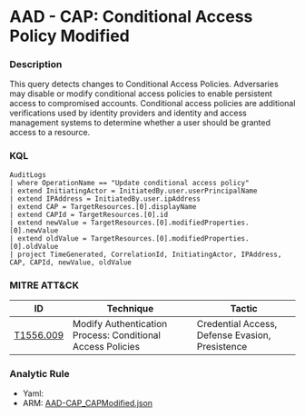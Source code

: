 # AAD - CAP: Conditional Access Policy Modified

### Description
This query detects changes to Conditional Access Policies. Adversaries may disable or modify conditional access policies to enable persistent access to compromised accounts. Conditional access policies are additional verifications used by identity providers and identity and access management systems to determine whether a user should be granted access to a resource.

### KQL
```kql
AuditLogs
| where OperationName == "Update conditional access policy"
| extend InitiatingActor = InitiatedBy.user.userPrincipalName
| extend IPAddress = InitiatedBy.user.ipAddress
| extend CAP = TargetResources.[0].displayName
| extend CAPId = TargetResources.[0].id
| extend newValue = TargetResources.[0].modifiedProperties.[0].newValue
| extend oldValue = TargetResources.[0].modifiedProperties.[0].oldValue
| project TimeGenerated, CorrelationId, InitiatingActor, IPAddress, CAP, CAPId, newValue, oldValue
```

### MITRE ATT&CK
| ID | Technique | Tactic |
|----|-----------|--------|
| [T1556.009](https://attack.mitre.org/techniques/T1556/009/) | Modify Authentication Process: Conditional Access Policies | Credential Access, Defense Evasion, Presistence |

### Analytic Rule
- Yaml: []()
- ARM: [AAD-CAP_CAPModified.json](https://github.com/KernelCaleb/KQL/blob/main/Analytic%20Rules/Azure%20Active%20Directory/AAD-CAP_CAPModified.json)